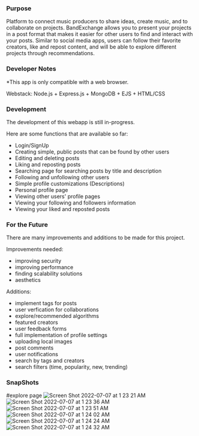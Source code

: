 ### Purpose
Platform to connect music producers to share ideas, create music, and to collaborate on projects.
BandExchange allows you to present your projects in a post format that makes it easier for other users to find and interact with your posts.
Similar to social media apps, users can follow their favorite creators, like and repost content, and will be able to explore different projects through recommendations. 

### Developer Notes
*This app is only compatible with a web browser.

Webstack: 
Node.js + Express.js + MongoDB + EJS + HTML/CSS

### Development
The development of this webapp is still in-progress.

Here are some functions that are available so far:
- Login/SignUp
- Creating simple, public posts that can be found by other users
- Editing and deleting posts
- Liking and reposting posts
- Searching page for searching posts by title and description
- Following and unfollowing other users
- Simple profile customizations (Descriptions)
- Personal profile page
- Viewing other users' profile pages
- Viewing your following and followers information
- Viewing your liked and reposted posts

### For the Future
There are many improvements and additions to be made for this project.

Improvements needed:
- improving security
- improving performance
- finding scalability solutions
- aesthetics

Additions:
- implement tags for posts
- user verfication for collaborations
- explore/recommended algorithms
- featured creators 
- user feedback forms
- full implementation of profile settings
- uploading local images
- post comments
- user notifications
- search by tags and creators
- search filters (time, popularity, new, trending)

### SnapShots
#explore page
![Screen Shot 2022-07-07 at 1 23 21 AM](https://user-images.githubusercontent.com/50627842/177698432-719ff23c-2ab9-4ce6-80bc-0f847f0b4eb5.png)
![Screen Shot 2022-07-07 at 1 23 36 AM](https://user-images.githubusercontent.com/50627842/177698449-edbd7b07-1727-4a7e-9ad4-9ec79eed1d55.png)
![Screen Shot 2022-07-07 at 1 23 51 AM](https://user-images.githubusercontent.com/50627842/177698458-d39931d4-c345-4bcc-8320-3eacd71af445.png)
![Screen Shot 2022-07-07 at 1 24 02 AM](https://user-images.githubusercontent.com/50627842/177698467-940dc8b5-d186-44b0-b5a4-0c2045faf2f9.png)
![Screen Shot 2022-07-07 at 1 24 24 AM](https://user-images.githubusercontent.com/50627842/177698473-5c0206a3-0bcc-40ac-872b-df0d2c15635f.png)
![Screen Shot 2022-07-07 at 1 24 32 AM](https://user-images.githubusercontent.com/50627842/177698481-00033a5c-06fa-4379-9d3f-59ad71d36f80.png)
